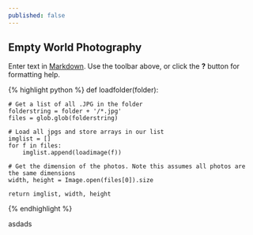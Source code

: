 ```yaml
---
published: false
---
```


## Empty World Photography

Enter text in [Markdown](http://daringfireball.net/projects/markdown/). Use the toolbar above, or click the **?** button for formatting help.

{% highlight python %}
def loadfolder(folder):
    
    # Get a list of all .JPG in the folder
    folderstring = folder + '/*.jpg'
    files = glob.glob(folderstring)  
    
    # Load all jpgs and store arrays in our list
    imglist = []
    for f in files:
        imglist.append(loadimage(f))  

    # Get the dimension of the photos. Note this assumes all photos are the same dimensions
    width, height = Image.open(files[0]).size    
   
    return imglist, width, height
{% endhighlight %}


asdads
